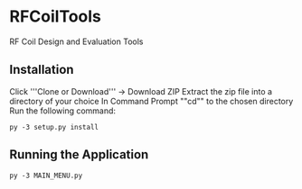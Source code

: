 # RFCoilTools
RF Coil Design and Evaluation Tools

## Installation

Click '''Clone or Download''' -> Download ZIP
Extract the zip file into a directory of your choice
In Command Prompt ""cd"" to the chosen directory
Run the following command:

`py -3 setup.py install`

## Running the Application

`py -3 MAIN_MENU.py`

## 

